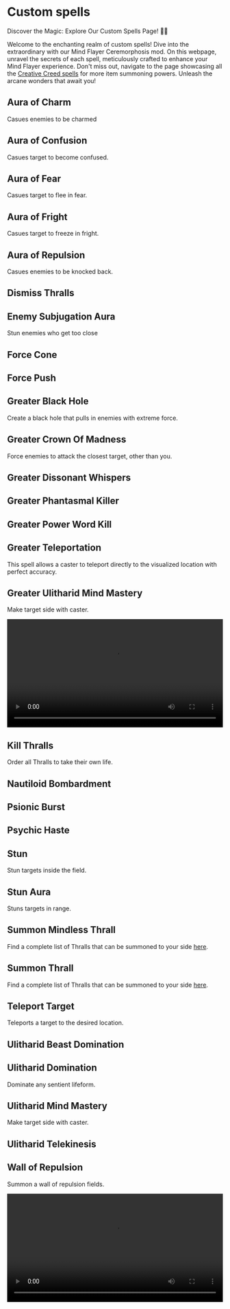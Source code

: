 # Custom spells

Discover the Magic: Explore Our Custom Spells Page! 🌟📜

Welcome to the enchanting realm of custom spells! Dive into the extraordinary with our Mind Flayer Ceremorphosis mod. On this webpage, unravel the secrets of each spell, meticulously crafted to enhance your Mind Flayer experience. Don't miss out, navigate to the page showcasing all the [Creative Creed spells][1] for more item summoning powers. Unleash the arcane wonders that await you! 

<!-- heebfccaag4396g482dgabf2gc0f7cf9a52f1 -->
## Aura of Charm

Casues enemies to be charmed
<!-- h4082f487gdc9cg4cddgb61fg0f40bf800a47 -->
## Aura of Confusion

Casues target to become confused.
<!-- hbde38e64gc65bg4805gb32cg689007f2b808 -->
## Aura of Fear

Casues target to flee in fear.
<!-- h4684894agf08ag40eag9e50ge285add63f2d -->
## Aura of Fright

Casues target to freeze in fright.
<!-- h5e244d68g5ebcg43a4gb90cg901445c8f59d -->
## Aura of Repulsion

Casues enemies to be knocked back.
<!-- h248e821eg81f4g4dcagbd3dg0015cdfe8111 -->
## Dismiss Thralls
<!-- h4028d03dg7b41g4a77gb241g2ea3d2c760e4 -->
## Enemy Subjugation Aura

Stun enemies who get too close
<!-- haa0d9cc6g11ceg4648g82fag401b309dc26e -->
## Force Cone
<!-- h0244ea93g5f16g41d2g85d3g608e1589567f -->
## Force Push
<!-- h277a27d6g97b4g4c18g97a8g205bb90aac0a -->
## Greater Black Hole

Create a black hole that pulls in enemies with extreme force.
<!-- hcbbdaf4fga06bg4912g8cefge20b1560205a -->
## Greater Crown Of Madness

Force enemies to attack the closest target, other than you.
<!-- h0ddbdcc3g0009g4515g9311g7cfadd7d34aa -->
## Greater Dissonant Whispers
<!-- haaf16385g1376g4efdgaf34g28efae7b7c32 -->
## Greater Phantasmal Killer
<!-- h0a1f2340geed2g4465g8164g05ab1222ff54 -->
## Greater Power Word Kill
<!-- h9a15ac8fg7dc1g42fcgbff3g4cdfaa126b14 -->
## Greater Teleportation

This spell allows a caster to teleport directly to the visualized location with perfect accuracy.

<!-- h48f155b3ga637g4e9dg80ecg146326a7e01b -->
## Greater Ulitharid Mind Mastery

Make target side with caster.

<video width="100%" style="max-width: 560px" src="/Illithid-Imperatus/assets/uli_greater_mind_mastery.mp4">spell</video>
<!-- ha11d5e02g2981g4607g95c8g720724d75ec6 -->
## Kill Thralls

Order all Thralls to take their own life.
<!-- h5ffed731g350fg4b01ga2a9g4803f892b77b -->
## Nautiloid Bombardment
<!-- h53381874g8c9fg4454g86b4gc1535313fd6e -->
## Psionic Burst
<!-- h5bfb4f12gdf5fg441cg9ed4gd26997afc597 -->
## Psychic Haste
<!-- h858f30dcg7409g4280g99f3g8b40e2c86717 -->
## Stun

Stun targets inside the field.
<!-- h72d412aagcd14g46a5gb3b8g648699ac0386 -->
## Stun Aura

Stuns targets in range.
<!-- h85555a33gc2b4g4b97g8408gb97b34937981 -->
## Summon Mindless Thrall

Find a complete list of Thralls that can be summoned to your side [here][2].
<!-- hf94294f8g773bg4f2cg8496g831a64e75089 -->
## Summon Thrall

Find a complete list of Thralls that can be summoned to your side [here][2].
<!-- h7f8e12aagddb8g4641gb6a1gf184dc10efdc -->
## Teleport Target

Teleports a target to the desired location.
<!-- h2651caaeg6f9ag401agb88cgf212a8e833e9 -->
## Ulitharid Beast Domination
<!-- h033ef54fg5ed8g417fg90bdg9faebb80191d -->
## Ulitharid Domination

Dominate any sentient lifeform.
<!-- h036ccef3gd588g4ef0gbda2g8d2db35e6835 -->
## Ulitharid Mind Mastery

Make target side with caster.
<!-- h6cabdcc2g8f43g47a3gb1bcg5eb972316b16 -->
## Ulitharid Telekinesis
<!-- hd9249b3egdd27g47c5gb610g200847a26a16 -->
## Wall of Repulsion

Summon a wall of repulsion fields.

<video width="100%" style="max-width: 560px" src="/Illithid-Imperatus/assets/wall_of_repulsion.mp4">spell</video>

[1]: ./tome_spells.md
[2]: ./thrall_spells.md